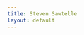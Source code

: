 ```yaml
---
title: Steven Sawtelle
layout: default
---
```


<head>
		<meta charset="utf-8">
		<meta name="viewport" content="width=device-width, initial-scale = 1.0, maximum-scale=1.0, user-scalable=no" />
		<meta property="og:description" content="Personal perfolio website of Steven Sawtelle">
		<meta property="og:site_name" content="Steven Sawtelle" />
		<title>Steven Sawtelle</title>
		<link rel="stylesheet" type="text/css" href="css/style.css">
		<!-- Global site tag (gtag.js) - Google Analytics -->
		<script async src="https://www.googletagmanager.com/gtag/js?id=UA-137815317-1"></script>
		<script>
		  window.dataLayer = window.dataLayer || [];
		  function gtag(){dataLayer.push(arguments);}
		  gtag('js', new Date());

		  gtag('config', 'UA-137815317-1');
		</script>

</head>

<body>
	<!-- about -->
	<div class="about" id="about">
	<center>
		<h1>Steven Sawtelle</h1>
			<p>
                <a href="/blog" class="nav">Check out my Blog!</a> or 
                <a href="/puzzles" class="nav">Play some puzzles I made!</a>
            </p>
        </center>
		<hr>
		<center>
		<div class="about" style="max-width: 700px">
				<h2>About Me</h2>
				<p>Hi, I'm Steven Sawtelle! I'm currently working with the Philanthropy Engineering team to develop tools that make engaging employees in philanthropic events easier as a Software Engineer at Bloomberg, and I love it. In the past, I've interned at <a class="linked" rel="nofollow" href="https://google.com/" alt="Google">Google</a>, <a class="linked" rel="nofollow" href="https://psware.com/" alt="Performance">Performance Software</a> and <a class="linked" rel="nofollow" href="https://viasat.com/" alt="ViaSat">ViaSat, Inc.</a> and spent an amazing semester in 2017 studying abroad at the <a class="linked" rel="nofollow" href="http://nus.edu.sg/" alt="NUS">National University of Singapore</a>, where I took classes in Advanced Data Structures and Algorithms, Game Design, Bollywood Studies, and Linguistics, and just generally fell in love with everything about Singapore. I'm a proud <a class="linked" rel="nofollow" href="http://asu.edu/" alt="ASU">Arizona State University</a> grad.</p>
				<p>I'm all about Software Engineering for good, so that's where I'm hoping to spend most of my career. If you want to talk about this with me, please feel free to reach out!</p>
				<p>A non-exhautive list of topics I can talk about until we're both exhausted: reading(<a href="/books" class="nav">check out what books I've read recently!</a>), 3D printing, hiking, crossword and other puzzles, plotting, woodworking, game and escape room design, public policy, writing(<a href="/blog" class="nav">check out my blog</a>), budget travel, and data visualization.</p>
				<p>Finally, this site is open source! Check it out <a class="linked" rel="nofollow" href="https://github.com/StevenSawtelle/stevensawtelle.github.io" alt="site_source">here</a>, and let me know if there's things I could do better - I'm new to this whole front end world.</p>
		</div>
		</center>

	<div class="contact" id="contact">
	    <center>
				<h2>Contact Me!</h2>
				<a href="https://twitter.com/StevenSawtelle">Twitter</a>
				|
				<a href="https://www.linkedin.com/in/steven-sawtelle">LinkedIn</a>
				|
				<a href="https://github.com/stevensawtelle">GitHub</a>
				|
				<a href="mailto:steven.sawtelle@gmail.com" target="_blank">Email</a>
				|
				<a href="StevenSawtelleResume.pdf" target="_blank">Resume</a>
		</center>
	</div>